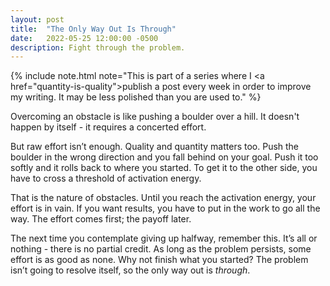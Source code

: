 ```yaml
---
layout: post
title:  "The Only Way Out Is Through"
date:   2022-05-25 12:00:00 -0500
description: Fight through the problem.
---
```

{% include note.html note="This is part of a series where I <a href=\"quantity-is-quality\">publish a post every week in order to improve my writing</a>. It may be less polished than you are used to." %}

Overcoming an obstacle is like pushing a boulder over a hill. It doesn't happen by itself - it requires a concerted effort.

But raw effort isn’t enough. Quality and quantity matters too. Push the boulder in the wrong direction and you fall behind on your goal. Push it too softly and it rolls back to where you started. To get it to the other side, you have to cross a threshold of activation energy.

That is the nature of obstacles. Until you reach the activation energy, your effort is in vain. If you want results, you have to put in the work to go all the way. The effort comes first; the payoff later.

The next time you contemplate giving up halfway, remember this. It’s all or nothing - there is no partial credit. As long as the problem persists, some effort is as good as none. Why not finish what you started? The problem isn’t going to resolve itself, so the only way out is *through*.